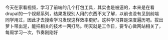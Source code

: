 今天在家看视频，学习了前端的几个打包工具，其实也是被逼的，本来是在看drupal的一个视频系列，结果发现别人用的东西不太了解，以前也没有见到前端同学用过，因此才去搜索学习发现这样效率更好。这种学习算是深度遍历吧。拔出萝卜带出泥，能把相关的技术一网打尽。明天就是工作日，要专心做网站相关了，每周学习一次，节奏刚刚好

